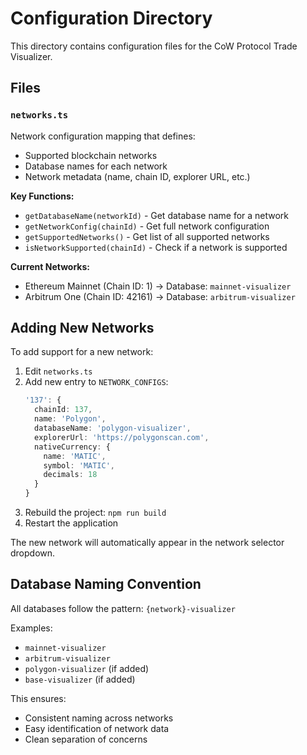 # Configuration Directory

This directory contains configuration files for the CoW Protocol Trade Visualizer.

## Files

### `networks.ts`

Network configuration mapping that defines:
- Supported blockchain networks
- Database names for each network
- Network metadata (name, chain ID, explorer URL, etc.)

**Key Functions:**
- `getDatabaseName(networkId)` - Get database name for a network
- `getNetworkConfig(chainId)` - Get full network configuration
- `getSupportedNetworks()` - Get list of all supported networks
- `isNetworkSupported(chainId)` - Check if a network is supported

**Current Networks:**
- Ethereum Mainnet (Chain ID: 1) → Database: `mainnet-visualizer`
- Arbitrum One (Chain ID: 42161) → Database: `arbitrum-visualizer`

## Adding New Networks

To add support for a new network:

1. Edit `networks.ts`
2. Add new entry to `NETWORK_CONFIGS`:
   ```typescript
   '137': {
     chainId: 137,
     name: 'Polygon',
     databaseName: 'polygon-visualizer',
     explorerUrl: 'https://polygonscan.com',
     nativeCurrency: {
       name: 'MATIC',
       symbol: 'MATIC',
       decimals: 18
     }
   }
   ```
3. Rebuild the project: `npm run build`
4. Restart the application

The new network will automatically appear in the network selector dropdown.

## Database Naming Convention

All databases follow the pattern: `{network}-visualizer`

Examples:
- `mainnet-visualizer`
- `arbitrum-visualizer`
- `polygon-visualizer` (if added)
- `base-visualizer` (if added)

This ensures:
- Consistent naming across networks
- Easy identification of network data
- Clean separation of concerns


